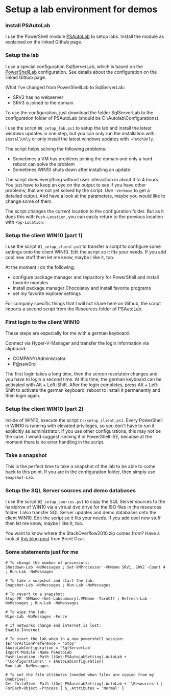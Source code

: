 # Setup a lab environment for demos

### Install PSAutoLab

I use the PowerShell module [PSAutoLab](https://github.com/pluralsight/PS-AutoLab-Env) to setup labs. Install the module as explained on the linked Github page.


### Setup the lab

I use a special configuration SqlServerLab, which is based on the [PowerShellLab](https://github.com/pluralsight/PS-AutoLab-Env/blob/master/Configurations/PowerShellLab/Instructions.md) configuration. See details about the configuration on the linked Github page.

What I've changed from PowerShellLab to SqlServerLab:

- SRV2 has no webserver
- SRV3 is joined to the domain

To use the configuration, just download the folder SqlServerLab to the configuration folder of PSAutoLab (should be C:\Autolab\Configurations). 

I use the script ```00_setup_lab.ps1``` to setup the lab and install the latest windows updates in one step, but you can only run the installation with ```-InstallOnly``` or only install the latest windows updates with ```-PatchOnly```.

The script helps solving the following problems:

- Sometimes a VM has problems joining the domain and only a hard reboot can solve the problem
- Sometimes WIN10 shuts down after installing an update

The script does everything without user interaction in about 3 to 4 hours. You just have to keep an eye on the output to see if you have other problems, that are not yet solved by the script. Use ```-Verbose``` to get a detailed output. And have a look at the parameters, maybe you would like to change some of them.

The script changes the current location to the configuration folder. But as it does this with ```Push-Location```, you can easily return to the previous location with ```Pop-Location```.


### Setup the client WIN10 (part 1)

I use the script ```01_setup_client.ps1``` to transfer a script to configure some settings onto the client WIN10. Edit the script so it fits your needs. If you add cool new stuff then let me know, maybe I like it, too.

At the moment I do the following:

* configure package manager and repository for PowerShell and install favorite modules
* install package manager Chocolatey and install favorite programs
* set my favorite explorer settings

For company specific things that I will not share here on Github, the script imports a second script from the Resources folder of PSAutoLab.


### First login to the client WIN10

These steps are especially for me with a german keyboard.

Connect via Hyper-V-Manager and transfer the login information via clipboard:

* COMPANY\Administrator
* P@ssw0rd

The first login takes a long time, then the screen resolution changes and you have to login a second time. At this time, the german keyboard can be activated with Alt + Left-Shift.
After the login completes, press Alt + Left-Shift to activate the german keyboard, reboot to install it permanently and then login again.


### Setup the client WIN10 (part 2)

Inside of WIN10, execute the script ```C:\setup_client.ps1```. Every PowerShell in WIN10 is running with elevated privileges, so you don't have to run it explicitly as administrator. If you use other configurations, this may not be the case. I would suggest running it in PowerShell ISE, because at the moment there is no error handling in the script.


### Take a snapshot

This is the perfect time to take a snapshot of the lab to be able to come back to this point. If you are in the configuration folder, then simply use ```Snapshot-Lab```.  


### Setup the SQL Server sources and demo databases

I use the script ```02_setup_sources.ps1``` to copy the SQL Server sources to the harddrive of WIN10 via a virtual dvd drive for the ISO files in the resources folder. I also transfer SQL Server updates and demo databases onto the client WIN10. Edit the script so it fits your needs. If you add cool new stuff then let me know, maybe I like it, too.

You want to know where the StackOverflow2010.zip comes from? Have a look at [this blog post](https://www.brentozar.com/archive/2015/10/how-to-download-the-stack-overflow-database-via-bittorrent/) from Brent Ozar.


### Some statements just for me

	# To change the number of processors:
	Shutdown-Lab -NoMessages ; Set-VMProcessor -VMName SRV1, SRV2 -Count 4 ; Run-Lab -NoMessages

	# To take a snapshot and start the lab:
	Snapshot-Lab -NoMessages ; Run-Lab -NoMessages

	# To revert to a snapshot:
	Stop-VM -VMName (Get-Labsummary).VMName -TurnOff ; Refresh-Lab -NoMessages ; Run-Lab -NoMessages

	# To wipe the lab:
	Wipe-Lab -NoMessages -Force

	# If networks change and internet is lost:
	Enable-Internet

	# To start the lab when in a new powershell session:
	$ErrorActionPreference = 'Stop'
	$AutoLabConfiguration = 'SqlServerLab'
	Import-Module -Name PSAutoLab
	Push-Location -Path ((Get-PSAutoLabSetting).AutoLab + '\Configurations\' + $AutoLabConfiguration)
	Run-Lab -NoMessages

	# To set the file attibutes (needed when files are copied from my OneDrive):
	Get-ChildItem -Path ((Get-PSAutoLabSetting).AutoLab + '\Resources') | ForEach-Object -Process { $_.Attributes = 'Normal' }